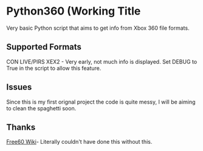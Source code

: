 # Python360 (Working Title
Very basic Python script that aims to get info from Xbox 360 file formats. 

## Supported Formats
CON
LIVE/PIRS
XEX2 - Very early, not much info is displayed. Set DEBUG to True in the script to allow this feature.

## Issues
Since this is my first orignal project the code is quite messy, I will be aiming to clean the spaghetti soon.

## Thanks
[Free60 Wiki](https://free60.org/)- Literally couldn't have done this without this.
